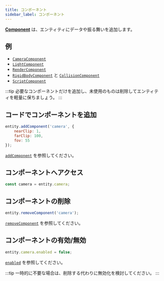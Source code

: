```yaml
---
title: コンポーネント
sidebar_label: コンポーネント
---
```


**[Component](https://api.playcanvas.com/engine/classes/Component.html)** は、エンティティにデータや振る舞いを追加します。

## 例

- [`CameraComponent`](https://api.playcanvas.com/engine/classes/CameraComponent.html)
- [`LightComponent`](https://api.playcanvas.com/engine/classes/LightComponent.html)
- [`RenderComponent`](https://api.playcanvas.com/engine/classes/RenderComponent.html)
- [`RigidBodyComponent`](https://api.playcanvas.com/engine/classes/RigidBodyComponent.html) と [`CollisionComponent`](https://api.playcanvas.com/engine/classes/CollisionComponent.html)
- [`ScriptComponent`](https://api.playcanvas.com/engine/classes/ScriptComponent.html)

:::tip
必要なコンポーネントだけを追加し、未使用のものは削除してエンティティを軽量に保ちましょう。
:::

## コードでコンポーネントを追加

```javascript
entity.addComponent('camera', {
    nearClip: 1,
    farClip: 100,
    fov: 55
});
```

[`addComponent`](https://api.playcanvas.com/engine/classes/Entity.html#addcomponent) を参照してください。

## コンポーネントへアクセス

```javascript
const camera = entity.camera;
```

## コンポーネントの削除

```javascript
entity.removeComponent('camera');
```

[`removeComponent`](https://api.playcanvas.com/engine/classes/Entity.html#removecomponent) を参照してください。

## コンポーネントの有効/無効

```javascript
entity.camera.enabled = false;
```

[`enabled`](https://api.playcanvas.com/engine/classes/Component.html#enabled) を参照してください。

:::tip
一時的に不要な場合は、削除する代わりに無効化を検討してください。
:::
